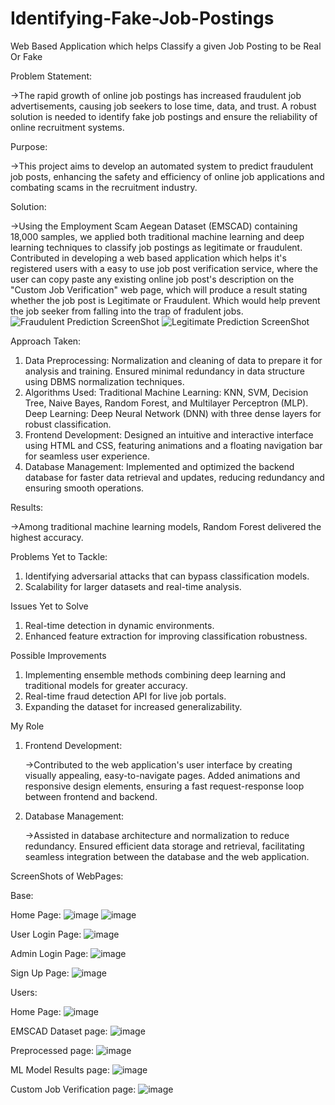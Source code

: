 # Identifying-Fake-Job-Postings
Web Based Application which helps Classify a given Job Posting to be Real Or Fake

Problem Statement: 

  ->The rapid growth of online job postings has increased fraudulent job advertisements, causing job seekers to lose time, data, and trust. A robust solution is needed to identify fake job postings and ensure the reliability of online recruitment systems.

Purpose: 
  
  ->This project aims to develop an automated system to predict fraudulent job posts, enhancing the safety and efficiency of online job applications and combating scams in the recruitment industry.

Solution: 
  
  ->Using the Employment Scam Aegean Dataset (EMSCAD) containing 18,000 samples, we applied both traditional machine learning and deep learning techniques to classify job postings as legitimate or fraudulent. Contributed in developing a web based application which helps it's registered users with a easy to use job post verification service, where the user can copy paste any existing online job post's description on the "Custom Job Verification" web page, which will produce a result stating whether the job post is Legitimate or Fraudulent. Which would help prevent the job seeker from falling into the trap of fradulent jobs.   
![Fraudulent Prediction ScreenShot](https://github.com/user-attachments/assets/928455cc-99ab-432c-acdf-19deffe8bc8b)
![Legitimate Prediction ScreenShot](https://github.com/user-attachments/assets/cfa67757-8a8e-44f6-b279-10e7f4c27f74)




Approach Taken:
  1. Data Preprocessing:
    Normalization and cleaning of data to prepare it for analysis and training.
    Ensured minimal redundancy in data structure using DBMS normalization techniques.
  2. Algorithms Used:
    Traditional Machine Learning: KNN, SVM, Decision Tree, Naive Bayes, Random Forest, and Multilayer Perceptron (MLP).
    Deep Learning: Deep Neural Network (DNN) with three dense layers for robust classification.
  3. Frontend Development:
    Designed an intuitive and interactive interface using HTML and CSS, featuring animations and a floating navigation bar for seamless user experience.
  4. Database Management:
    Implemented and optimized the backend database for faster data retrieval and updates, reducing redundancy and ensuring smooth operations.

Results:
  
  ->Among traditional machine learning models, Random Forest delivered the highest accuracy.

Problems Yet to Tackle:
  1. Identifying adversarial attacks that can bypass classification models.
  2. Scalability for larger datasets and real-time analysis.

Issues Yet to Solve
  1. Real-time detection in dynamic environments.
  2. Enhanced feature extraction for improving classification robustness.

Possible Improvements
  1. Implementing ensemble methods combining deep learning and traditional models for greater accuracy.
  2. Real-time fraud detection API for live job portals.
  3. Expanding the dataset for increased generalizability.

My Role
  1. Frontend Development:

     ->Contributed to the web application's user interface by creating visually appealing, easy-to-navigate pages. Added animations and responsive design elements, ensuring a fast request-response loop between frontend and backend.
     
  3. Database Management:

     ->Assisted in database architecture and normalization to reduce redundancy. Ensured efficient data storage and retrieval, facilitating seamless integration between the database and the web application.


ScreenShots of WebPages:

Base:

Home Page:
![image](https://github.com/user-attachments/assets/3ca2910a-5da6-4c7f-9222-9da84e170b98)
![image](https://github.com/user-attachments/assets/415fcbcf-e414-4b05-87fa-83e76e43e088)

User Login Page:
![image](https://github.com/user-attachments/assets/496e0e97-7471-4232-b6fd-b84c9086f594)

Admin Login Page:
![image](https://github.com/user-attachments/assets/cca2958b-c3f3-435e-8768-6e8d37ab0b51)

Sign Up Page:
![image](https://github.com/user-attachments/assets/f9a0490f-c2f0-41d0-a700-673487358078)



Users:

Home Page:
![image](https://github.com/user-attachments/assets/a63b7319-42c2-418c-be17-f4b59e5105ec)

EMSCAD Dataset page:
![image](https://github.com/user-attachments/assets/78bc092e-6056-4bb4-902a-0d76c7f0d947)

Preprocessed page:
![image](https://github.com/user-attachments/assets/8ffd4172-18f6-4b94-a798-d55d88dc68ea)

ML Model Results page:
![image](https://github.com/user-attachments/assets/41a3f586-d39b-41f2-8d4f-fb7d05018849)

Custom Job Verification page:
![image](https://github.com/user-attachments/assets/c0e2e54b-5119-4901-b913-ad2a7732ec86)


